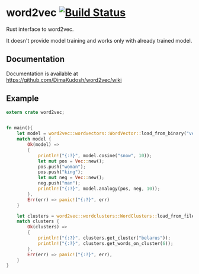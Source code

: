 # word2vec [![Build Status](https://travis-ci.org/DimaKudosh/word2vec.svg?branch=master)](https://travis-ci.org/DimaKudosh/word2vec)

Rust interface to word2vec.

It doesn't provide model training and works only with already trained model.


## Documentation
Documentation is available at https://github.com/DimaKudosh/word2vec/wiki

## Example
```rust
extern crate word2vec;


fn main(){
	let model = word2vec::wordvectors::WordVector::load_from_binary("vectors.bin");
	match model {
	    Ok(model) =>
	    {
	    	println!("{:?}", model.cosine("snow", 10));
			let mut pos = Vec::new();
			pos.push("woman");
			pos.push("king");
			let mut neg = Vec::new();
			neg.push("man");
			println!("{:?}", model.analogy(pos, neg, 10));
	    },
	    Err(err) => panic!("{:?}", err)
	}

	let clusters = word2vec::wordclusters::WordClusters::load_from_file("classes.txt");
	match clusters {
	    Ok(clusters) =>
	    {
	    	println!("{:?}", clusters.get_cluster("belarus"));
	    	println!("{:?}", clusters.get_words_on_cluster(6));
	    },
	    Err(err) => panic!("{:?}", err),
	}
}
```
